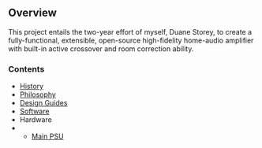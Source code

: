 ## Overview

This project entails the two-year effort of myself, Duane Storey, to create a fully-functional, extensible, open-source high-fidelity home-audio amplifier with built-in active crossover and room correction ability. 

### Contents

- [History](history.md)
- [Philosophy](philosphy.md)
- [Design Guides](design-guides.md)
- [Software](software.md)
- Hardware
- - [Main PSU](psu.md)
